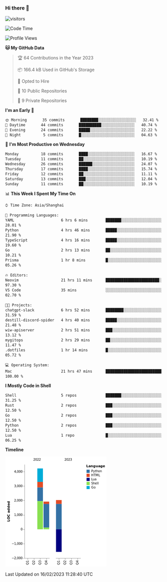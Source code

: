 ### Hi there 👋
![visitors](https://visitor-badge.glitch.me/badge?page_id=d0zingcat)
<!--
**d0zingcat/d0zingcat** is a ✨ _special_ ✨ repository because its `README.md` (this file) appears on your GitHub profile.

Here are some ideas to get you started:

- 🔭 I’m currently working on ...
- 🌱 I’m currently learning ...
- 👯 I’m looking to collaborate on ...
- 🤔 I’m looking for help with ...
- 💬 Ask me about ...
- 📫 How to reach me: ...
- 😄 Pronouns: ...
- ⚡ Fun fact: ...
-->
<!--START_SECTION:waka-->
![Code Time](http://img.shields.io/badge/Code%20Time-2%2C313%20hrs%2042%20mins-blue)

![Profile Views](http://img.shields.io/badge/Profile%20Views-48-blue)

**🐱 My GitHub Data** 

> 🏆 64 Contributions in the Year 2023
 > 
> 📦 166.4 kB Used in GitHub's Storage 
 > 
> 💼 Opted to Hire
 > 
> 📜 10 Public Repositories 
 > 
> 🔑 9 Private Repositories  
 > 
**I'm an Early 🐤** 

```text
🌞 Morning       35 commits       ████████░░░░░░░░░░░░░░░░░   32.41 % 
🌆 Daytime       44 commits       ██████████░░░░░░░░░░░░░░░   40.74 % 
🌃 Evening       24 commits       █████░░░░░░░░░░░░░░░░░░░░   22.22 % 
🌙 Night          5 commits       █░░░░░░░░░░░░░░░░░░░░░░░░   04.63 % 

```
📅 **I'm Most Productive on Wednesday** 

```text
Monday          18 commits       ████░░░░░░░░░░░░░░░░░░░░░   16.67 % 
Tuesday         11 commits       ██░░░░░░░░░░░░░░░░░░░░░░░   10.19 % 
Wednesday       26 commits       ██████░░░░░░░░░░░░░░░░░░░   24.07 % 
Thursday        17 commits       ████░░░░░░░░░░░░░░░░░░░░░   15.74 % 
Friday          12 commits       ██░░░░░░░░░░░░░░░░░░░░░░░   11.11 % 
Saturday        13 commits       ███░░░░░░░░░░░░░░░░░░░░░░   12.04 % 
Sunday          11 commits       ██░░░░░░░░░░░░░░░░░░░░░░░   10.19 % 

```


📊 **This Week I Spent My Time On** 

```text
⌚︎ Time Zone: Asia/Shanghai

💬 Programming Languages: 
YAML                     6 hrs 6 mins        ███████░░░░░░░░░░░░░░░░░░   28.01 % 
Python                   4 hrs 46 mins       █████░░░░░░░░░░░░░░░░░░░░   21.90 % 
TypeScript               4 hrs 16 mins       █████░░░░░░░░░░░░░░░░░░░░   19.60 % 
Go                       2 hrs 13 mins       ██░░░░░░░░░░░░░░░░░░░░░░░   10.21 % 
Prisma                   1 hr 8 mins         █░░░░░░░░░░░░░░░░░░░░░░░░   05.26 % 

🔥 Editors: 
Neovim                   21 hrs 11 mins      ████████████████████████░   97.30 % 
VS Code                  35 mins             ░░░░░░░░░░░░░░░░░░░░░░░░░   02.70 % 

🐱‍💻 Projects: 
chatgpt-slack            6 hrs 52 mins       ████████░░░░░░░░░░░░░░░░░   31.59 % 
destill-discord-spider   4 hrs 40 mins       █████░░░░░░░░░░░░░░░░░░░░   21.48 % 
wiw-apiserver            2 hrs 51 mins       ███░░░░░░░░░░░░░░░░░░░░░░   13.12 % 
mygitops                 2 hrs 29 mins       ██░░░░░░░░░░░░░░░░░░░░░░░   11.47 % 
.dotfiles                1 hr 14 mins        █░░░░░░░░░░░░░░░░░░░░░░░░   05.72 % 

💻 Operating System: 
Mac                      21 hrs 47 mins      █████████████████████████   100.00 % 

```

**I Mostly Code in Shell** 

```text
Shell                    5 repos             ███████░░░░░░░░░░░░░░░░░░   31.25 % 
Rust                     2 repos             ███░░░░░░░░░░░░░░░░░░░░░░   12.50 % 
Go                       2 repos             ███░░░░░░░░░░░░░░░░░░░░░░   12.50 % 
Python                   2 repos             ███░░░░░░░░░░░░░░░░░░░░░░   12.50 % 
Lua                      1 repo              █░░░░░░░░░░░░░░░░░░░░░░░░   06.25 % 

```


**Timeline**

![Chart not found](https://raw.githubusercontent.com/d0zingcat/d0zingcat/main/charts/bar_graph.png) 


 Last Updated on 16/02/2023 11:28:40 UTC
<!--END_SECTION:waka-->

